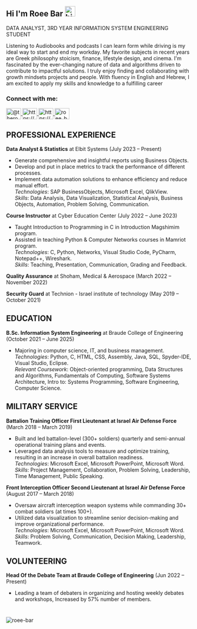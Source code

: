 ## Hi I'm Roee Bar <img src="https://user-images.githubusercontent.com/1303154/88677602-1635ba80-d120-11ea-84d8-d263ba5fc3c0.gif" width="28px" height="28px" alt="hi">

DATA ANALYST, 3RD YEAR INFORMATION SYSTEM ENGINEERING STUDENT

Listening to Audiobooks and podcasts I can learn form while driving is my ideal way to start and end my workday.
My favorite subjects in recent years are Greek philosophy stoicism, finance, lifestyle design, and cinema.
I'm fascinated by the ever-changing nature of data and algorithms driven to contribute to impactful solutions.
I truly enjoy finding and collaborating with growth mindsets projects and people.
With fluency in English and Hebrew, I am excited to apply my skills and knowledge to a fulfilling career

<h3 align="left">Connect with me:</h3>
<p align="left">
  <a href="https://twitter.com/@theroeebar" target="blank">
      <img align="center" src="https://raw.githubusercontent.com/rahuldkjain/github-profile-readme-generator/master/src/images/icons/Social/twitter.svg" alt="@theroeebar" height="30" width="40"/>
  </a>
<a href="https://www.linkedin.com/in/roee-bar/" target="blank">
  <img align="center" src="https://raw.githubusercontent.com/rahuldkjain/github-profile-readme-generator/master/src/images/icons/Social/linked-in-alt.svg" alt="https://www.linkedin.com/in/roee-bar/" height="30" width="40"/>
</a>
<a href="https://www.facebook.com/roee45" target="blank">
  <img align="center" src="https://raw.githubusercontent.com/rahuldkjain/github-profile-readme-generator/master/src/images/icons/Social/facebook.svg" alt="https://www.facebook.com/roee45" height="30" width="40"/>
</a>
<a href="https://instagram.com/roee_bar" target="blank">
  <img align="center" src="https://raw.githubusercontent.com/rahuldkjain/github-profile-readme-generator/master/src/images/icons/Social/instagram.svg" alt="roee_bar" height="30" width="40"/>
</a>
</p>


## PROFESSIONAL EXPERIENCE
**Data Analyst & Statistics** at Elbit Systems (July 2023 – Present)
- Generate comprehensive and insightful reports using Business Objects.
- Develop and put in place metrics to track the performance of different processes.
- Implement data automation solutions to enhance efficiency and reduce manual effort.<br>
_Technologies_: SAP BusinessObjects, Microsoft Excel, QlikView.<br>
_Skills_: Data Analysis, Data Visualization, Statistical Analysis, Business Objects, Automation, Problem Solving, Communication.

**Course Instructor** at Cyber Education Center (July 2022 – June 2023)
- Taught Introduction to Programming in C in Introduction Magshimim program.
- Assisted in teaching Python & Computer Networks courses in Mamriot program.<br>
_Technologies_: C, Python, Networks, Visual Studio Code, PyCharm, Notepad++, Wireshark.<br>
_Skills_: Teaching, Presentation, Communication, Grading and Feedback.<br>

**Quality Assurance** at Shoham, Medical & Aerospace (March 2022 – November 2022)

**Security Guard** at Technion - Israel institute of technology (May 2019 – October 2021)


## EDUCATION
**B.Sc. Information System Engineering** at Braude College of Engineering (October 2021 – June 2025)
- Majoring in computer science, IT, and business management.<br>
_Technologies_: Python, C, HTML, CSS, Assembly, Java, SQL, Spyder-IDE, Visual Studio, Eclipse.<br>
_Relevant Coursework_: Object-oriented programming, Data Structures and Algorithms, Fundamentals of Computing, Software Systems Architecture, Intro to: Systems Programming, Software Engineering, Computer Science.


## MILITARY SERVICE
**Battalion Training Officer First Lieutenant at Israel Air Defense Force** (March 2018 – March 2019)
- Built and led battalion-level (300+ soldiers) quarterly and semi-annual operational training plans and events.
- Leveraged data analysis tools to measure and optimize training, resulting in an increase in overall battalion readiness.<br>
_Technologies_: Microsoft Excel, Microsoft PowerPoint, Microsoft Word.<br>
_Skills_: Project Management, Collaboration, Problem Solving, Leadership, Time Management, Public Speaking.

**Front Interception Officer Second Lieutenant at Israel Air Defense Force** (August 2017 – March 2018)
- Oversaw aircraft interception weapon systems while commanding 30+ combat soldiers (at times 100+).
- Utilized data visualization to streamline senior decision-making and improve organizational performance.<br>
_Technologies_: Microsoft Excel, Microsoft PowerPoint, Microsoft Word.<br>
_Skills_: Problem Solving, Communication, Decision Making, Leadership, Teamwork.


## VOLUNTEERING
**Head Of the Debate Team at Braude College of Engineering** (Jun 2022 – Present)
- Leading a team of debaters in organizing and hosting weekly debates and workshops, Increased by 57% number of members.

#

<p><img align="left" src="https://github-readme-stats.vercel.app/api?username=roee-bar&show_icons=true&locale=en" alt="roee-bar" /></p>

